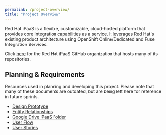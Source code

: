 ```yaml
---
permalink: /project-overview/
title: "Project Overview"
---
```


Red Hat iPaaS is a flexible, customizable, cloud-hosted platform that provides core integration capabilities as a service. It leverages Red Hat's existing product architecture using OpenShift Online/Dedicated and Fuse Integration Services.

Click [here](https://github.com/redhat-ipaas) for the Red Hat iPaaS GitHub organization that hosts
many of its repositories.


## Planning & Requirements
Resources used in planning and developing this project. Please note that many of these documents are outdated, but are being left here for reference in future sprints.

- [Design Prototype](https://projects.invisionapp.com/share/4P84NS9K6#/screens)
- [Entity Relationships](/docs/entities.md)
- [Google Drive iPaaS Folder](https://drive.google.com/drive/folders/0B8Kpb4FsPn_fQ3NsOVRlNzIzZTg?usp=sharing)
- [User Flow](https://drive.google.com/a/redhat.com/file/d/0B5uwxxDGbUVzNTl4aFQ4NVNnWlE/view)
- [User Stories](https://docs.google.com/document/d/1xbo03w0xKftncM6iwcp8YA7qXEWM6YdppFOmRrYzuZ0/edit#)
